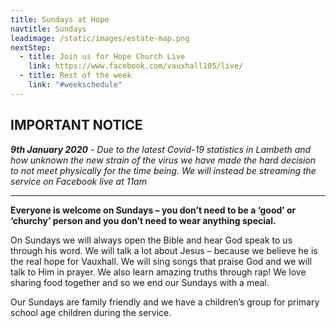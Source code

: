 ```yaml
---
title: Sundays at Hope
navtitle: Sundays
leadimage: /static/images/estate-map.png
nextStep:
  - title: Join us for Hope Church Live
    link: https://www.facebook.com/vauxhall105/live/
  - title: Rest of the week
    link: "#weekschedule"
---
```


## IMPORTANT NOTICE

_**9th January 2020** - Due to the latest Covid-19 statistics in Lambeth and how unknown the new strain of the virus we have made the hard decision to not meet physically for the time being. We will instead be streaming the service on Facebook live at 11am_

---

**Everyone is welcome on Sundays – you don’t need to be a ‘good’ or ‘churchy’ person and you don’t need to wear anything special.**

On Sundays we will always open the Bible and hear God speak to us through his word. We will talk a lot about Jesus – because we believe he is the real hope for Vauxhall. We will sing songs that praise God and we will talk to Him in prayer. We also learn amazing truths through rap! We love sharing food together and so we end our Sundays with a meal.

Our Sundays are family friendly and we have a children’s group for primary school age children during the service.
